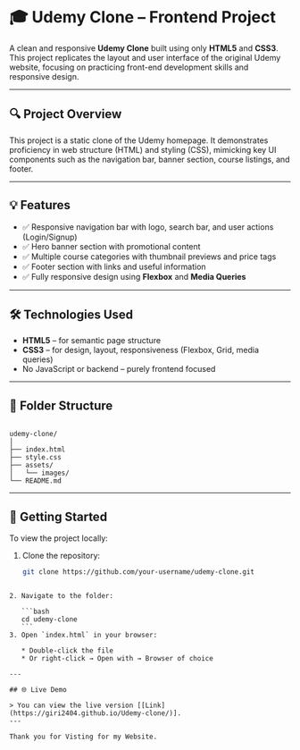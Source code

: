 # 🎓 Udemy Clone – Frontend Project

A clean and responsive **Udemy Clone** built using only **HTML5** and **CSS3**. This project replicates the layout and user interface of the original Udemy website, focusing on practicing front-end development skills and responsive design.

---

## 🔍 Project Overview

This project is a static clone of the Udemy homepage. It demonstrates proficiency in web structure (HTML) and styling (CSS), mimicking key UI components such as the navigation bar, banner section, course listings, and footer.

---

## 💡 Features

- ✅ Responsive navigation bar with logo, search bar, and user actions (Login/Signup)
- ✅ Hero banner section with promotional content
- ✅ Multiple course categories with thumbnail previews and price tags
- ✅ Footer section with links and useful information
- ✅ Fully responsive design using **Flexbox** and **Media Queries**

---

## 🛠️ Technologies Used

- **HTML5** – for semantic page structure  
- **CSS3** – for design, layout, responsiveness (Flexbox, Grid, media queries)  
- No JavaScript or backend – purely frontend focused

---

## 📁 Folder Structure

```

udemy-clone/
│
├── index.html
├── style.css
├── assets/
│   └── images/
└── README.md

````

---

## 🚀 Getting Started

To view the project locally:

1. Clone the repository:
   ```bash
   git clone https://github.com/your-username/udemy-clone.git
````

2. Navigate to the folder:

   ```bash
   cd udemy-clone
   ```
3. Open `index.html` in your browser:

   * Double-click the file
   * Or right-click → Open with → Browser of choice

---

## 🌐 Live Demo

> You can view the live version [[Link](https://giri2404.github.io/Udemy-clone/)].
---

Thank you for Visting for my Website.
